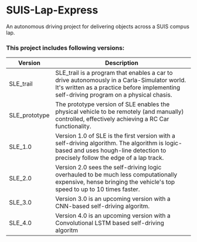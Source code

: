 # SUIS-Lap-Express
An autonomous driving project for delivering objects across a SUIS compus lap.
### This project includes following versions: 
| Version | Description |
| --- | --- |
| SLE_trail | SLE_trail is a program that enables a car to drive autonomously in a Carla-Simulator world. It's written as a practice before implementing self-driving program on a physical chasis. |
| SLE_prototype | The prototype version of SLE enables the physical vehicle to be remotely (and manually) controlled, effectively achieving a RC Car functionality. |
| SLE_1.0 | Version 1.0 of SLE is the first version with a self-driving algorithm. The algorithm is logic-based and uses hough-line detection to precisely follow the edge of a lap track. |
| SLE_2.0 | Version 2.0 sees the self-driving logic overhauled to be much less computationally expensive, hense bringing the vehicle's top speed to up to 10 times faster. |
| SLE_3.0 | Version 3.0 is an upcoming version with a CNN-based self-driving algoritm. |
| SLE_4.0 | Version 4.0 is an upcoming version with a Convolutional LSTM based self-driving algoritm |

